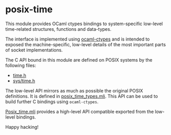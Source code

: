 # posix-time

This module provides OCaml ctypes bindings to system-specific low-level time-related structures, functions and data-types.

The interface is implemented using [ocaml-ctypes](https://github.com/ocamllabs/ocaml-ctypes) and is intended
to exposed the machine-specific, low-level details of the most important parts of socket implementations.

The C API bound in this module are defined on POSIX systems by the following files:
* [time.h](https://pubs.opengroup.org/onlinepubs/009695399/basedefs/time.h.html)
* [sys/time.h](https://pubs.opengroup.org/onlinepubs/7908799/xsh/systime.h.html)

The low-level API mirrors as much as possible the original POSIX definitions. It is defined in [posix_time_types.mli](src/types/posix_time_types.mli). This API can be used to build further C bindings using `ocaml-ctypes`.

[Posix_time.mli](src/posix_time.mli) provides a high-level API compatible exported from the low-level bindings.

Happy hacking!
